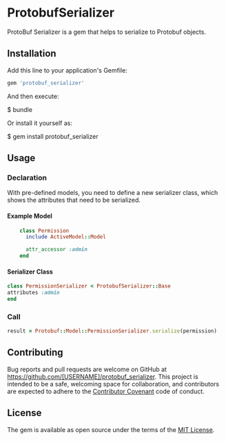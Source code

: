 # ProtobufSerializer
ProtoBuf Serializer is a gem that helps to serialize to Protobuf objects.

## Installation

Add this line to your application's Gemfile:

```ruby
gem 'protobuf_serializer'
```

And then execute:

$ bundle

Or install it yourself as:

$ gem install protobuf_serializer

## Usage

### Declaration
With pre-defined models, you need to define a new serializer class, which shows the attributes that need to be serialized.

#### Example Model
```ruby
    class Permission
      include ActiveModel::Model

      attr_accessor :admin
    end
```

#### Serializer Class
```ruby
class PermissionSerializer < ProtobufSerializer::Base
attributes :admin
end
```

### Call
```ruby
result = Protobuf::Model::PermissionSerializer.serialize(permission)
```
## Contributing

Bug reports and pull requests are welcome on GitHub at https://github.com/[USERNAME]/protobuf_serializer. This project is intended to be a safe, welcoming space for collaboration, and contributors are expected to adhere to the [Contributor Covenant](http://contributor-covenant.org) code of conduct.


## License

The gem is available as open source under the terms of the [MIT License](http://opensource.org/licenses/MIT).

